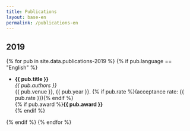 ```yaml
---
title: Publications
layout: base-en
permalink: /publications-en
---
```


## 2019
{% for pub in site.data.publications-2019 %}
  {% if pub.language == "English" %}
  <ul><li><b>{{ pub.title }}</b><br />
  <em>{{ pub.authors }}</em><br />
  {{ pub.venue }}, {{ pub.year }}. {% if pub.rate %}(acceptance rate: {{ pub.rate }}){% endif %}<br />
  {% if pub.award %}<font class="award"><b>{{ pub.award }}</b></font><br />{% endif %}
  </li></ul>
  {% endif %}
{% endfor %}
